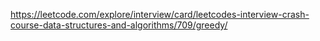 https://leetcode.com/explore/interview/card/leetcodes-interview-crash-course-data-structures-and-algorithms/709/greedy/